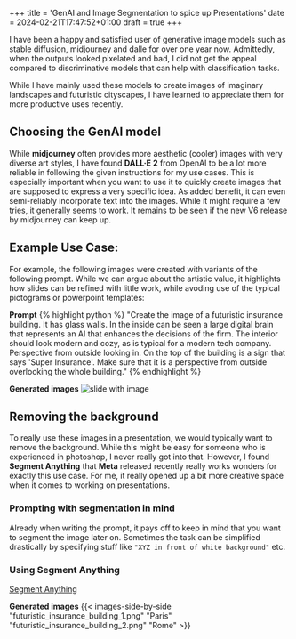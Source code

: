 +++
title = 'GenAI and Image Segmentation to spice up Presentations'
date = 2024-02-21T17:47:52+01:00
draft = true
+++

I have been a happy and satisfied user of generative image models such as stable diffusion, midjourney and dalle for over one year now. Admittedly, when the outputs looked pixelated and bad, I did not get the appeal compared to discriminative models that can help with classification tasks.

While I have mainly used these models to create images of imaginary landscapes and futuristic cityscapes, I have learned to appreciate them for more productive uses recently.

## Choosing the GenAI model

While **midjourney** often provides more aesthetic (cooler) images with very diverse art styles, I have found **DALL·E 2** from OpenAI to be a lot more reliable in following the given instructions for my use cases. This is especially important when you want to use it to quickly create images that are supposed to express a very specific idea. As added benefit, it can even semi-reliably incorporate text into the images. While it might require a few tries, it generally seems to work. It remains to be seen if the new V6 release by midjourney can keep up.

## Example Use Case: 
For example, the following images were created with variants of the following prompt. While we can argue about the artistic value, it highlights how slides can be refined with little work, while avoding use of the typical pictograms or powerpoint templates:

**Prompt**
{% highlight python %}
"Create the image of a futuristic insurance building. It has glass walls. In the inside can be seen a large digital brain that represents an AI that enhances the decisions of the firm. The interior should look modern and cozy, as is typical for a modern tech company. Perspective from outside looking in. On the top of the building is a sign that says 'Super Insurance'. Make sure that it is a perspective from outside overlooking the whole building."
{% endhighlight %}

**Generated images**
![slide with image](slide_with_image.png "Title")


## Removing the background

To really use these images in a presentation, we would typically want to remove the background. While this might be easy for someone who is experienced in photoshop, I never really got into that.
However, I found **Segment Anything** that **Meta** released recently really works wonders for exactly this use case. 
For me, it really opened up a bit more creative space when it comes to working on presentations.

### Prompting with segmentation in mind

Already when writing the prompt, it pays off to keep in mind that you want to segment the image later on.
Sometimes the task can be simplified drastically by specifying stuff like `"XYZ in front of white background"` etc.

### Using Segment Anything
[Segment Anything](https://segment-anything.com/)

**Generated images**
{{< images-side-by-side "futuristic_insurance_building_1.png" "Paris" "futuristic_insurance_building_2.png" "Rome" >}}

